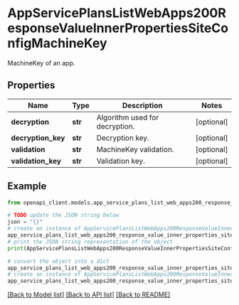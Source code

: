 # AppServicePlansListWebApps200ResponseValueInnerPropertiesSiteConfigMachineKey

MachineKey of an app.

## Properties

Name | Type | Description | Notes
------------ | ------------- | ------------- | -------------
**decryption** | **str** | Algorithm used for decryption. | [optional] 
**decryption_key** | **str** | Decryption key. | [optional] 
**validation** | **str** | MachineKey validation. | [optional] 
**validation_key** | **str** | Validation key. | [optional] 

## Example

```python
from openapi_client.models.app_service_plans_list_web_apps200_response_value_inner_properties_site_config_machine_key import AppServicePlansListWebApps200ResponseValueInnerPropertiesSiteConfigMachineKey

# TODO update the JSON string below
json = "{}"
# create an instance of AppServicePlansListWebApps200ResponseValueInnerPropertiesSiteConfigMachineKey from a JSON string
app_service_plans_list_web_apps200_response_value_inner_properties_site_config_machine_key_instance = AppServicePlansListWebApps200ResponseValueInnerPropertiesSiteConfigMachineKey.from_json(json)
# print the JSON string representation of the object
print(AppServicePlansListWebApps200ResponseValueInnerPropertiesSiteConfigMachineKey.to_json())

# convert the object into a dict
app_service_plans_list_web_apps200_response_value_inner_properties_site_config_machine_key_dict = app_service_plans_list_web_apps200_response_value_inner_properties_site_config_machine_key_instance.to_dict()
# create an instance of AppServicePlansListWebApps200ResponseValueInnerPropertiesSiteConfigMachineKey from a dict
app_service_plans_list_web_apps200_response_value_inner_properties_site_config_machine_key_from_dict = AppServicePlansListWebApps200ResponseValueInnerPropertiesSiteConfigMachineKey.from_dict(app_service_plans_list_web_apps200_response_value_inner_properties_site_config_machine_key_dict)
```
[[Back to Model list]](../README.md#documentation-for-models) [[Back to API list]](../README.md#documentation-for-api-endpoints) [[Back to README]](../README.md)


